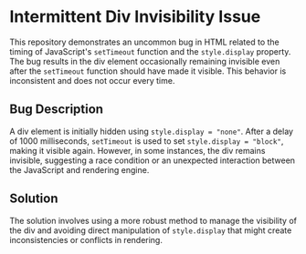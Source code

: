 # Intermittent Div Invisibility Issue

This repository demonstrates an uncommon bug in HTML related to the timing of JavaScript's `setTimeout` function and the `style.display` property.  The bug results in the div element occasionally remaining invisible even after the `setTimeout` function should have made it visible. This behavior is inconsistent and does not occur every time.

## Bug Description

A div element is initially hidden using `style.display = "none"`. After a delay of 1000 milliseconds, `setTimeout` is used to set `style.display = "block"`, making it visible again.  However, in some instances, the div remains invisible, suggesting a race condition or an unexpected interaction between the JavaScript and rendering engine. 

## Solution
The solution involves using a more robust method to manage the visibility of the div and avoiding direct manipulation of `style.display` that might create inconsistencies or conflicts in rendering.
